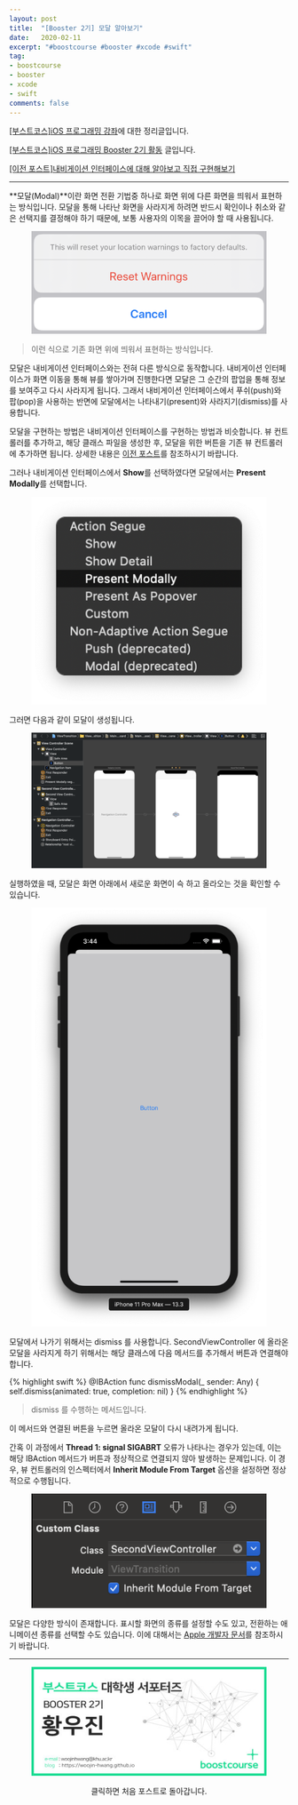 ```yaml
---
layout: post
title:  "[Booster 2기] 모달 알아보기"
date:   2020-02-11
excerpt: "#boostcourse #booster #xcode #swift"
tag:
- boostcourse
- booster
- xcode
- swift
comments: false
---
```


[[부스트코스]iOS 프로그래밍 강좌](https://www.edwith.org/boostcourse-ios/)에 대한 정리글입니다.

[[부스트코스]iOS 프로그래밍 Booster 2기 활동](https://woojin-hwang.github.io/boostcourse-ios/) 글입니다.

[[이전 포스트]내비게이션 인터페이스에 대해 알아보고 직접 구현해보기](https://woojin-hwang.github.io/navigation-interface/)

---

**모달(Modal)**이란 화면 전환 기법중 하나로 화면 위에 다른 화면을 띄워서 표현하는 방식입니다. 모달을 통해 나타난 화면을 사라지게 하려면 반드시 확인이나 취소와 같은 선택지를 결정해야 하기 때문에, 보통 사용자의 이목을 끌어야 할 때 사용됩니다.

<figure>
  <a href="https://raw.githubusercontent.com/woojin-hwang/woojin-hwang.github.io/master/_posts/img/modal/reset.png"><img src="https://raw.githubusercontent.com/woojin-hwang/woojin-hwang.github.io/master/_posts/img/modal/reset.png"></a>
</figure>

> 이런 식으로 기존 화면 위에 띄워서 표현하는 방식입니다.

모달은 내비게이션 인터페이스와는 전혀 다른 방식으로 동작합니다. 내비게이션 인터페이스가 화면 이동을 통해 뷰를 쌓아가며 진행한다면 모달은 그 순간의 팝업을 통해 정보를 보여주고 다시 사라지게 됩니다. 그래서 내비게이션 인터페이스에서 푸쉬(push)와 팝(pop)을 사용하는 반면에 모달에서는 나타내기(present)와 사라지기(dismiss)를 사용합니다.

모달을 구현하는 방법은 내비게이션 인터페이스를 구현하는 방법과 비슷합니다. 뷰 컨트롤러를 추가하고, 해당 클래스 파일을 생성한 후, 모달을 위한 버튼을 기존 뷰 컨트롤러에 추가하면 됩니다. 상세한 내용은 [이전 포스트](https://woojin-hwang.github.io/navigation-interface/)를 참조하시기 바랍니다.

그러나 내비게이션 인터페이스에서 **Show**를 선택하였다면 모달에서는 **Present Modally**를 선택합니다.

<figure>
  <a href="https://raw.githubusercontent.com/woojin-hwang/woojin-hwang.github.io/master/_posts/img/modal/present.png"><img src="https://raw.githubusercontent.com/woojin-hwang/woojin-hwang.github.io/master/_posts/img/modal/present.png"></a>
</figure>

그러면 다음과 같이 모달이 생성됩니다.

<figure>
  <a href="https://raw.githubusercontent.com/woojin-hwang/woojin-hwang.github.io/master/_posts/img/modal/present2.png"><img src="https://raw.githubusercontent.com/woojin-hwang/woojin-hwang.github.io/master/_posts/img/modal/present2.png"></a>
</figure>

실행하였을 때, 모달은 화면 아래에서 새로운 화면이 슥 하고 올라오는 것을 확인할 수 있습니다.

<figure>
  <a href="https://raw.githubusercontent.com/woojin-hwang/woojin-hwang.github.io/master/_posts/img/modal/present3.png"><img src="https://raw.githubusercontent.com/woojin-hwang/woojin-hwang.github.io/master/_posts/img/modal/present3.png"></a>
</figure>

모달에서 나가기 위해서는 dismiss 를 사용합니다. SecondViewController 에 올라온 모달을 사라지게 하기 위해서는 해당 클래스에 다음 메서드를 추가해서 버튼과 연결해야 합니다.

{% highlight swift %}
@IBAction func dismissModal(_ sender: Any) {
    self.dismiss(animated: true, completion: nil)
}
{% endhighlight %}

> dismiss 를 수행하는 메서드입니다.

이 메서드와 연결된 버튼을 누르면 올라온 모달이 다시 내려가게 됩니다.

간혹 이 과정에서 **Thread 1: signal SIGABRT** 오류가 나타나는 경우가 있는데, 이는 해당 IBAction 메서드가 버튼과 정상적으로 연결되지 않아 발생하는 문제입니다. 이 경우, 뷰 컨트롤러의 인스펙터에서 **Inherit Module From Target** 옵션을 설정하면 정상적으로 수행됩니다.

<figure>
  <a href="https://raw.githubusercontent.com/woojin-hwang/woojin-hwang.github.io/master/_posts/img/modal/inherit.png"><img src="https://raw.githubusercontent.com/woojin-hwang/woojin-hwang.github.io/master/_posts/img/modal/inherit.png"></a>
</figure>

모달은 다양한 방식이 존재합니다. 표시할 화면의 종류를 설정할 수도 있고, 전환하는 애니메이션 종류를 선택할 수도 있습니다. 이에 대해서는 [Apple 개발자 문서](https://developer.apple.com/library/archive/featuredarticles/ViewControllerPGforiPhoneOS/PresentingaViewController.html)를 참조하시기 바랍니다.

---

<figure>
  <a href="https://woojin-hwang.github.io/boostcourse-ios/"><img src="https://raw.githubusercontent.com/woojin-hwang/woojin-hwang.github.io/master/_posts/img/boostcourse/tag.jpg"></a>
</figure>
<center>클릭하면 처음 포스트로 돌아갑니다.</center>